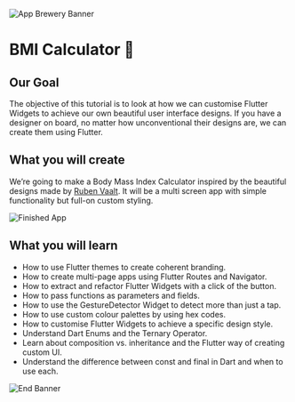 ![App Brewery Banner](https://github.com/londonappbrewery/Images/blob/master/AppBreweryBanner.png)


# BMI Calculator 💪

## Our Goal

The objective of this tutorial is to look at how we can customise Flutter Widgets to achieve our own beautiful user interface designs. If you have a designer on board, no matter how unconventional their designs are, we can create them using Flutter. 


## What you will create

We’re going to make a Body Mass Index Calculator inspired by the beautiful designs made by [Ruben Vaalt](https://dribbble.com/shots/4585382-Simple-BMI-Calculator). It will be a multi screen app with simple functionality but full-on custom styling. 

![Finished App](https://github.com/londonappbrewery/Images/blob/master/bmi-calc-demo.gif)

## What you will learn

- How to use Flutter themes to create coherent branding. 
- How to create multi-page apps using Flutter Routes and Navigator.
- How to extract and refactor Flutter Widgets with a click of the button. 
- How to pass functions as parameters and fields.
- How to use the GestureDetector Widget to detect more than just a tap.
- How to use custom colour palettes by using hex codes.
- How to customise Flutter Widgets to achieve a specific design style.
- Understand Dart Enums and the Ternary Operator.
- Learn about composition vs. inheritance and the Flutter way of creating custom UI.
- Understand the difference between const and final in Dart and when to use each.


![End Banner](https://github.com/londonappbrewery/Images/blob/master/readme-end-banner.png)
